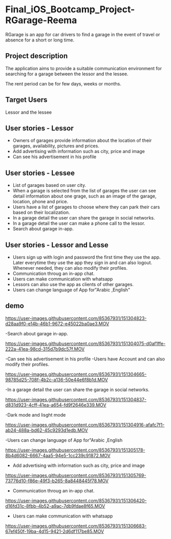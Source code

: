 # Final_iOS_Bootcamp_Project-RGarage-Reema
RGarage is an app for car drivers to find a garage in the event of travel or absence for a short or long time.

## Project description
The application aims to provide a suitable communication environment for searching for a garage between the lessor and the lessee. 

The rent period can be for few days, weeks or months.


## Target Users
Lessor and the lessee


## User stories - Lessor
   - Owners of garages provide information about the location of their garages, availability, pictures and prices.
   - Add advertising with information such as city, price and image
   - Can see his advertisement in his profile 


## User stories - Lessee
   - List of garages based on user city.
   - When a garage is selected from the list of garages the user can see detail information about one grage, such as an image of the garage, location, phone and price.
   - Users have a list of garages to choose where they can park their cars based on their localization.
   - In a garage detail the user can share the garage in social networks.
   - In a garage detail the user can make a phone call to the lessor.
   - Search about garage in-app.

## User stories - Lessor and Lesse
   - Users sign up with login and password the first time they use the app. Later everytime they use the app they sign in and can also logout. Whenever needed, they can also modify their profiles.
   - Communication throug an in-app chat.
   - Users can make communication with whatsapp
   - Lessors can also use the app as clients of other garages.
  - Users can change language of App for"Arabic ,English"

## demo

https://user-images.githubusercontent.com/85367931/151304823-d28aa9f0-e14b-46b1-9672-e45022ba0ae3.MOV

-Search about garage in-app.

https://user-images.githubusercontent.com/85367931/151304075-d0af1ffe-222a-41ea-98cd-315d7b9dc57f.MOV


-Can see his advertisement in his profile
-Users have Account and can also modify their profiles.

https://user-images.githubusercontent.com/85367931/151304665-98785d25-708f-4b2c-a136-50e44e6f8b1d.MOV

-In a garage detail the user can share the garage in social networks.

https://user-images.githubusercontent.com/85367931/151304837-d831d923-4cff-41ea-a654-fd9f2646e339.MOV

-Dark mode and lisght mode 

https://user-images.githubusercontent.com/85367931/151304916-afafc7f1-ab24-488a-bd62-45c9293d1edb.MOV

-Users can change language of App for"Arabic ,English

https://user-images.githubusercontent.com/85367931/151305178-8b4d6082-6667-4aa5-94e5-1cc239c91872.MOV

- Add advertising with information such as city, price and image

https://user-images.githubusercontent.com/85367931/151305769-73776d10-f86e-49f3-b265-8a8448445f78.MOV

 - Communication throug an in-app chat.
 
https://user-images.githubusercontent.com/85367931/151306420-d16fd31c-8fbb-4b52-a9ac-7db9fdae8f65.MOV

- Users can make communication with whatsapp

https://user-images.githubusercontent.com/85367931/151306683-67ef450f-19ba-4d15-9421-2d6df117be85.MOV






